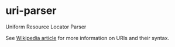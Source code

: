# uri-parser
Uniform Resource Locator Parser

See [Wikipedia article](https://en.wikipedia.org/wiki/Uniform_Resource_Identifier) for more information on URIs and their syntax.
